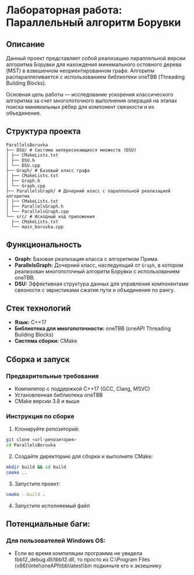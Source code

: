 ﻿# Лабораторная работа: Параллельный алгоритм Борувки

## Описание

Данный проект представляет собой реализацию параллельной версии алгоритма Борувки для нахождения минимального остовного дерева (MST) в взвешенном неориентированном графе. Алгоритм распараллеливается с использованием библиотеки oneTBB (Threading Building Blocks).

Основная цель работы — исследование ускорения классического алгоритма за счет многопоточного выполнения операций на этапах поиска минимальных рёбер для компонент связности и их объединения.

## Структура проекта
```
ParallelsBoruvka
├── DSU/ # Система непересекающихся множеств (DSU)
│ ├── CMakeLists.txt
│ ├── DSU.h
│ └── DSU.cpp
├── Graph/ # Базовый класс графа
│ ├── CMakeLists.txt
│ ├── Graph.h
│ └── Graph.cpp
├── ParallelsGraph/ # Дочерний класс с параллельной реализацией алгоритма 
│ ├── CMakeLists.txt
│ ├── ParallelsGraph.h
│ └── ParallelsGraph.cpp
└── src/ # Исходный код приложения
  ├── CMakeLists.txt
  └── main_boruvka.cpp
```


## Функциональность

- **Graph:** Базовая реализация класса с алгоритмом Прима.
- **ParallelsGraph:** Дочерний класс, наследующий от `Graph`, в котором реализован многопоточный алгоритм Борувки с использованием oneTBB.
- **DSU:** Эффективная структура данных для управления компонентами связности с эвристиками сжатия пути и объединения по рангу.

## Стек технологий

- **Язык:** C++17
- **Библиотека для многопоточности:** oneTBB (oneAPI Threading Building Blocks)
- **Система сборки:** CMake

## Сборка и запуск

### Предварительные требования

- Компилятор с поддержкой C++17 (GCC, Clang, MSVC)
- Установленная библиотека oneTBB
- CMake версии 3.8 и выше

### Инструкция по сборке

1. Клонируйте репозиторий:
```bash
git clone <url-репозитория>
cd ParallelsBoruvka
```
2. Создайте директорию для сборки и выполните CMake:
```bash
mkdir build && cd build
cmake ..
```

3. Запустите проект:
```bash
cmake --build .
```

4. Запустите исполняемый файл

## Потенциальные баги:

### Для пользователей Windows OS:

- Если во время компиляции программа не увидела tbb12_debug.dll/tbb12.dll, то просто из C:\Program Files (x86)\Intel\oneAPI\tbb\latest\bin подкиньте его к экзешнику
